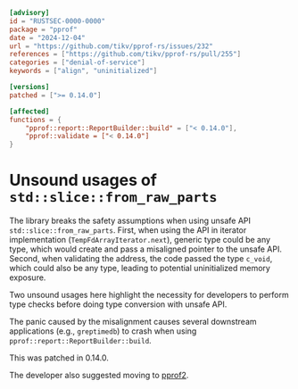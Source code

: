 ```toml
[advisory]
id = "RUSTSEC-0000-0000"
package = "pprof"
date = "2024-12-04"
url = "https://github.com/tikv/pprof-rs/issues/232"
references = ["https://github.com/tikv/pprof-rs/pull/255"]
categories = ["denial-of-service"]
keywords = ["align", "uninitialized"]

[versions]
patched = [">= 0.14.0"]

[affected]
functions = { 
    "pprof::report::ReportBuilder::build" = ["< 0.14.0"],
    "pprof::validate = ["< 0.14.0"]
}
```

# Unsound usages of `std::slice::from_raw_parts` 

The library breaks the safety assumptions when using unsafe API `std::slice::from_raw_parts`. First, when using the API in iterator implementation (`TempFdArrayIterator.next`), generic type could be any type, which would create and pass a misaligned pointer to the unsafe API. Second, when validating the address, the code passed the type `c_void`, which could also be any type, leading to potential uninitialized memory exposure.  

Two unsound usages here highlight the necessity for developers to perform type checks before doing type conversion with unsafe API.  

The panic caused by the misalignment causes several downstream applications (e.g., `greptimedb`) to crash when using `pprof::report::ReportBuilder::build`.  

This was patched in 0.14.0.  

The developer also suggested moving to [pprof2](https://crates.io/crates/pprof2).  
